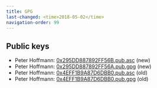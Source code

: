 ```yaml
---
title: GPG
last-changed: <time>2018-05-02</time>
navigation-order: 99
---
```

## Public keys

* Peter Hoffmann: [0x295DD887892FF56B.pub.asc](0x295DD887892FF56B.pub.asc) (new)
* Peter Hoffmann: [0x295DD887892FF56A.pub.gpg](0x295DD887892FF56B.pub.gpg) (new)
* Peter Hoffmann: [0x4EFF1B9A87D6DBB0.pub.asc](0x4EFF1B9A87D6DBB0.pub.asc) (old)
* Peter Hoffmann: [0x4EFF1B9A87D6DBB0.pub.gpg](0x4EFF1B9A87D6DBB0.pub.gpg) (old)
